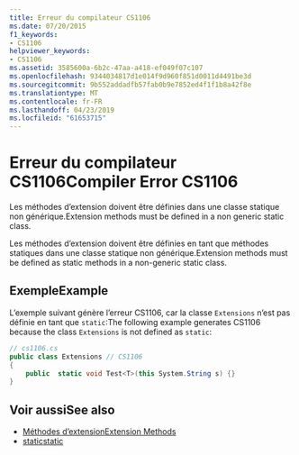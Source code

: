 ```yaml
---
title: Erreur du compilateur CS1106
ms.date: 07/20/2015
f1_keywords:
- CS1106
helpviewer_keywords:
- CS1106
ms.assetid: 3585600a-6b2c-47aa-a418-ef049f07c107
ms.openlocfilehash: 9344034817d1e014f9d960f851d0011d4491be3d
ms.sourcegitcommit: 9b552addadfb57fab0b9e7852ed4f1f1b8a42f8e
ms.translationtype: MT
ms.contentlocale: fr-FR
ms.lasthandoff: 04/23/2019
ms.locfileid: "61653715"
---
```

# <a name="compiler-error-cs1106"></a><span data-ttu-id="7a39a-102">Erreur du compilateur CS1106</span><span class="sxs-lookup"><span data-stu-id="7a39a-102">Compiler Error CS1106</span></span>
<span data-ttu-id="7a39a-103">Les méthodes d’extension doivent être définies dans une classe statique non générique.</span><span class="sxs-lookup"><span data-stu-id="7a39a-103">Extension methods must be defined in a non generic static class.</span></span>  
  
 <span data-ttu-id="7a39a-104">Les méthodes d’extension doivent être définies en tant que méthodes statiques dans une classe statique non générique.</span><span class="sxs-lookup"><span data-stu-id="7a39a-104">Extension methods must be defined as static methods in a non-generic static class.</span></span>  
  
## <a name="example"></a><span data-ttu-id="7a39a-105">Exemple</span><span class="sxs-lookup"><span data-stu-id="7a39a-105">Example</span></span>  
 <span data-ttu-id="7a39a-106">L’exemple suivant génère l’erreur CS1106, car la classe `Extensions` n’est pas définie en tant que `static`:</span><span class="sxs-lookup"><span data-stu-id="7a39a-106">The following example generates CS1106 because the class `Extensions` is not defined as `static`:</span></span>  
  
```csharp  
// cs1106.cs  
public class Extensions // CS1106  
{  
    public  static void Test<T>(this System.String s) {}  
}  
```  
  
## <a name="see-also"></a><span data-ttu-id="7a39a-107">Voir aussi</span><span class="sxs-lookup"><span data-stu-id="7a39a-107">See also</span></span>

- [<span data-ttu-id="7a39a-108">Méthodes d’extension</span><span class="sxs-lookup"><span data-stu-id="7a39a-108">Extension Methods</span></span>](../../csharp/programming-guide/classes-and-structs/extension-methods.md)
- [<span data-ttu-id="7a39a-109">static</span><span class="sxs-lookup"><span data-stu-id="7a39a-109">static</span></span>](../../csharp/language-reference/keywords/static.md)
